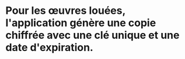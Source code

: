 # Pour les œuvres louées, l'application génère une copie chiffrée avec une clé unique et une date d'expiration.
